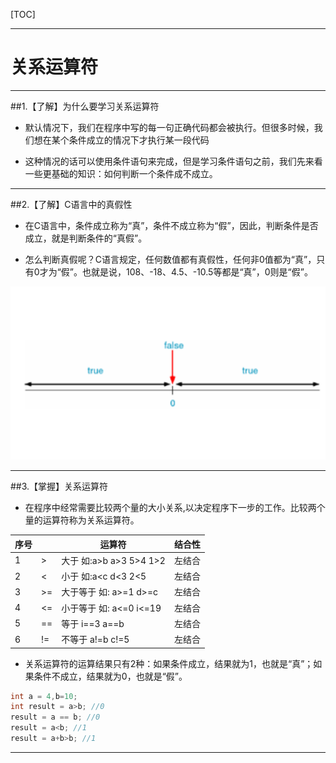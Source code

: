 [TOC]

---

# 关系运算符



---

##1.【了解】为什么要学习关系运算符

- 默认情况下，我们在程序中写的每一句正确代码都会被执行。但很多时候，我们想在某个条件成立的情况下才执行某一段代码

- 这种情况的话可以使用条件语句来完成，但是学习条件语句之前，我们先来看一些更基础的知识：如何判断一个条件成不成立。

---

##2.【了解】C语言中的真假性

- 在C语言中，条件成立称为“真”，条件不成立称为“假”，因此，判断条件是否成立，就是判断条件的“真假”。

- 怎么判断真假呢？C语言规定，任何数值都有真假性，任何非0值都为“真”，只有0才为“假”。也就是说，108、-18、4.5、-10.5等都是“真”，0则是“假”。

![](./images/truefalse.png)

---

##3.【掌握】关系运算符

- 在程序中经常需要比较两个量的大小关系,以决定程序下一步的工作。比较两个量的运算符称为关系运算符。

|序号||运算符|结合性|
|--|--|--|--|
|1|>|大于 如:a>b a>3 5>4 1>2|左结合|
|2|<|小于 如:a<c d<3 2<5|左结合|
|3|>=|大于等于 如: a>=1 d>=c|左结合|
|4|<=|小于等于 如: a<=0 i<=19|左结合|
|5|==|等于 i==3 a==b|左结合|
|6|!=|不等于 a!=b c!=5|左结合|

- 关系运算符的运算结果只有2种：如果条件成立，结果就为1，也就是“真”；如果条件不成立，结果就为0，也就是“假”。

```c
int a = 4,b=10;
int result = a>b; //0
result = a == b; //0
result = a<b; //1
result = a+b>b; //1
```
---



